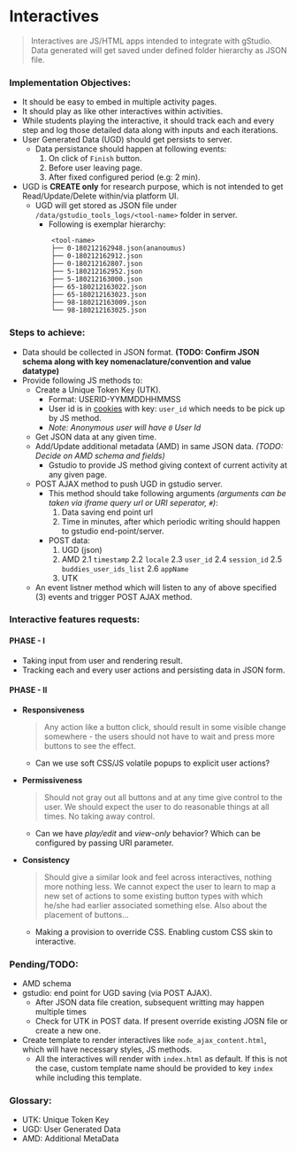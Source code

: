 # Interactives
> Interactives are JS/HTML apps intended to integrate with gStudio. Data generated will get saved under defined folder hierarchy as JSON file.


### Implementation Objectives:
- It should be easy to embed in multiple activity pages.
- It should play as like other interactives within activities.
- While students playing the interactive, it should track each and every step and log those detailed data along with inputs and each iterations.
- User Generated Data (UGD) should get persists to server.
    - Data persistance should happen at following events:
        1. On click of `Finish` button.
        2. Before user leaving page.
        3. After fixed configured period (e.g: 2 min).
- UGD is **CREATE only** for research purpose, which is not intended to get Read/Update/Delete within/via platform UI.
    - UGD will get stored as JSON file under `/data/gstudio_tools_logs/<tool-name>` folder in server.
        - Following is exemplar hierarchy:
        ```
            <tool-name>
            ├── 0-180212162948.json(ananoumus)
            ├── 0-180212162912.json
            ├── 0-180212162807.json
            ├── 5-180212162952.json
            ├── 5-180212163000.json
            ├── 65-180212163022.json
            ├── 65-180212163023.json
            ├── 98-180212163009.json
            └── 98-180212163025.json
        ```


### Steps to achieve:
- Data should be collected in JSON format. **(TODO: Confirm JSON schema along with key nomenaclature/convention and value datatype)**
- Provide following JS methods to:
    - Create a Unique Token Key (UTK).
        - Format: USERID-YYMMDDHHMMSS
        - User id is in [cookies](../cookie.html) with key: `user_id` which needs to be pick up by JS method.
        - *Note: Anonymous user will have `0` User Id*
    - Get JSON data at any given time.
    - Add/Update additional metadata (AMD) in same JSON data. *(TODO: Decide on AMD schema and fields)*
        - Gstudio to provide JS method giving context of current activity at any given page.
    - POST AJAX method to push UGD in gstudio server.
        - This method should take following arguments *(arguments can be taken via iframe query url or URI seperator, `#`)*:
            1. Data saving end point url
            2. Time in minutes, after which periodic writing should happen to gstudio end-point/server. 
        - POST data:
            1. UGD (json)
            2. AMD 
                2.1 `timestamp`
                2.2 `locale`
                2.3 `user_id`
                2.4 `session_id`
                2.5 `buddies_user_ids_list`
                2.6 `appName`
            3. UTK
    - An event listner method which will listen to any of above specified (3) events and trigger POST AJAX method.


### Interactive features requests:
#### **PHASE - I**
- Taking input from user and rendering result.
- Tracking each and every user actions and persisting data in JSON form.

#### **PHASE - II**
- **Responsiveness**
    > Any action like a button click, should result in some visible change somewhere - the users should not have to wait and press more buttons to see the effect.
    - Can we use soft CSS/JS volatile popups to explicit user actions?

- **Permissiveness**
    > Should not gray out all buttons and at any time give control to the user. We should expect the user to do reasonable things at all times. No taking away control.
    - Can we have *play/edit* and *view-only* behavior? Which can be configured by passing URI parameter. 

- **Consistency** 
    > Should give a similar look and feel across interactives, nothing more nothing less. We cannot expect the user to learn to map a new set of actions to some existing button types with which he/she had earlier associated something else. Also about the placement of buttons...
    - Making a provision to override CSS. Enabling custom CSS skin to interactive.


### Pending/TODO:
- AMD schema
- gstudio: end point for UGD saving (via POST AJAX).
    + After JSON data file creation, subsequent writting may happen multiple times 
    + Check for UTK in POST data. If present override existing JOSN file or create a new one.
- Create template to render interactives like `node_ajax_content.html`, which will have necessary styles, JS methods.
    + All the interactives will render with `index.html` as default. If this is not the case, custom template name should be provided to key `index` while including this template.
<!-- - Interactive tool name -->


### Glossary:
- UTK: Unique Token Key
- UGD: User Generated Data 
- AMD: Additional MetaData 